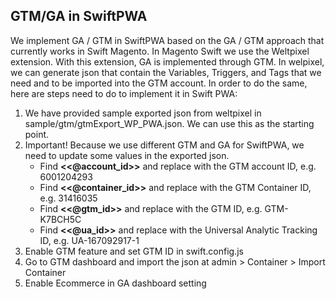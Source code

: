## GTM/GA in SwiftPWA
We implement GA / GTM in SwiftPWA based on the GA / GTM approach that currently works in Swift Magento. In Magento Swift we use the Weltpixel extension. With this extension, GA is implemented through GTM.  In welpixel, we can generate json that contain the Variables, Triggers, and Tags that we need and to be imported into the GTM account.
In order to do the same, here are steps need to do to implement it in Swift PWA:
1. We have provided sample exported json from weltpixel in sample/gtm/gtmExport_WP_PWA.json. We can use this as the starting point.
2. Important! Because we use different GTM and GA for SwiftPWA, we need to update some values in the exported json. 
    * Find **<<@account_id>>** and replace with the GTM account ID, e.g. 6001204293
    * Find **<<@container_id>>** and replace with the GTM Container ID, e.g. 31416035
    * Find **<<@gtm_id>>** and replace with the GTM ID, e.g. GTM-K7BCH5C
    * Find **<<@ua_id>>** and replace with the Universal Analytic Tracking ID, e.g. UA-167092917-1
3. Enable GTM feature and set GTM ID in swift.config.js
4. Go to GTM dashboard and import the json at admin > Container > Import Container
5. Enable Ecommerce in GA dashboard setting